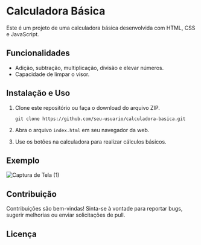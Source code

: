 # Calculadora Básica

Este é um projeto de uma calculadora básica desenvolvida com HTML, CSS e JavaScript.

## Funcionalidades

- Adição, subtração, multiplicação, divisão e elevar números.
- Capacidade de limpar o visor.

## Instalação e Uso

1. Clone este repositório ou faça o download do arquivo ZIP.
   ```
   git clone https://github.com/seu-usuario/calculadora-basica.git
   ```

2. Abra o arquivo `index.html` em seu navegador da web.

3. Use os botões na calculadora para realizar cálculos básicos.

## Exemplo

![Captura de Tela (1)](https://github.com/CalangoDeveloper/Calculadora-Web/assets/152935344/b16fe354-4db7-424d-9ad1-03df1df8ae94)

## Contribuição

Contribuições são bem-vindas! Sinta-se à vontade para reportar bugs, sugerir melhorias ou enviar solicitações de pull.

## Licença
